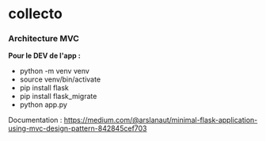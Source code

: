 # collecto

### Architecture MVC
**Pour le DEV de l'app :**
* python -m venv venv
* source venv/bin/activate
* pip install flask
* pip install flask_migrate
* python app.py

Documentation : 
    https://medium.com/@arslanaut/minimal-flask-application-using-mvc-design-pattern-842845cef703
